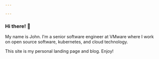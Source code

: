 ```yaml
---

---
```


### Hi there! 🌊

My name is John. I'm a senior software engineer at VMware
where I work on open source software, kubernetes, and cloud technology.

This site is my personal landing page and blog. Enjoy!
